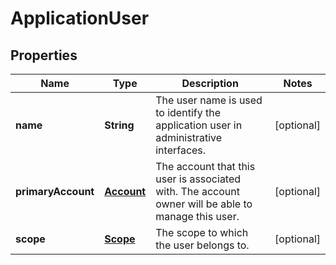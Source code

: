 
# ApplicationUser

## Properties
Name | Type | Description | Notes
------------ | ------------- | ------------- | -------------
**name** | **String** | The user name is used to identify the application user in administrative interfaces. |  [optional]
**primaryAccount** | [**Account**](Account.md) | The account that this user is associated with. The account owner will be able to manage this user. |  [optional]
**scope** | [**Scope**](Scope.md) | The scope to which the user belongs to. |  [optional]



